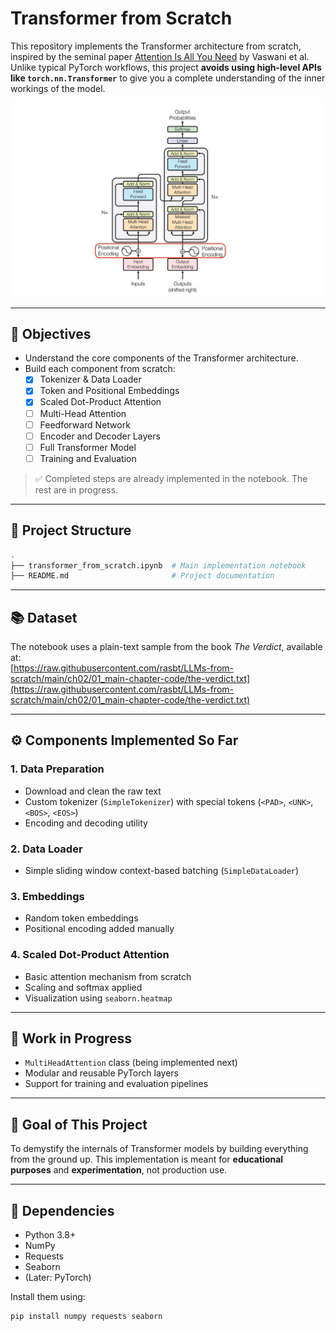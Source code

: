 # Transformer from Scratch

This repository implements the Transformer architecture from scratch, inspired by the seminal paper [Attention Is All You Need](https://arxiv.org/abs/1706.03762) by Vaswani et al. Unlike typical PyTorch workflows, this project **avoids using high-level APIs like `torch.nn.Transformer`** to give you a complete understanding of the inner workings of the model.

![Transformer Architecture](<Transformer Architecture.png>)

---

## 📌 Objectives

- Understand the core components of the Transformer architecture.
- Build each component from scratch:
  - [x] Tokenizer & Data Loader  
  - [x] Token and Positional Embeddings  
  - [x] Scaled Dot-Product Attention  
  - [ ] Multi-Head Attention  
  - [ ] Feedforward Network  
  - [ ] Encoder and Decoder Layers  
  - [ ] Full Transformer Model  
  - [ ] Training and Evaluation  

> ✅ Completed steps are already implemented in the notebook. The rest are in progress.

---

## 📁 Project Structure

```bash
.
├── transformer_from_scratch.ipynb  # Main implementation notebook
├── README.md                       # Project documentation
```

---

## 📚 Dataset

The notebook uses a plain-text sample from the book *The Verdict*, available at:  
[https://raw.githubusercontent.com/rasbt/LLMs-from-scratch/main/ch02/01_main-chapter-code/the-verdict.txt](https://raw.githubusercontent.com/rasbt/LLMs-from-scratch/main/ch02/01_main-chapter-code/the-verdict.txt)

---

## ⚙️ Components Implemented So Far

### 1. Data Preparation
- Download and clean the raw text
- Custom tokenizer (`SimpleTokenizer`) with special tokens (`<PAD>`, `<UNK>`, `<BOS>`, `<EOS>`)
- Encoding and decoding utility

### 2. Data Loader
- Simple sliding window context-based batching (`SimpleDataLoader`)

### 3. Embeddings
- Random token embeddings
- Positional encoding added manually

### 4. Scaled Dot-Product Attention
- Basic attention mechanism from scratch
- Scaling and softmax applied
- Visualization using `seaborn.heatmap`

---

## 🚧 Work in Progress

- `MultiHeadAttention` class (being implemented next)
- Modular and reusable PyTorch layers
- Support for training and evaluation pipelines

---

## 🧠 Goal of This Project

To demystify the internals of Transformer models by building everything from the ground up. This implementation is meant for **educational purposes** and **experimentation**, not production use.

---

## 🔧 Dependencies

- Python 3.8+
- NumPy
- Requests
- Seaborn
- (Later: PyTorch)

Install them using:

```bash
pip install numpy requests seaborn
```
